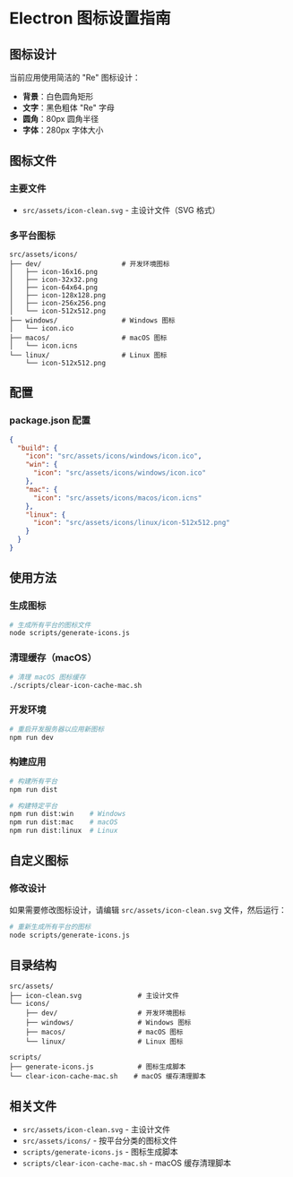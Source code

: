 # Electron 图标设置指南

## 图标设计

当前应用使用简洁的 "Re" 图标设计：
- **背景**：白色圆角矩形
- **文字**：黑色粗体 "Re" 字母
- **圆角**：80px 圆角半径
- **字体**：280px 字体大小

## 图标文件

### 主要文件
- `src/assets/icon-clean.svg` - 主设计文件（SVG 格式）

### 多平台图标
```
src/assets/icons/
├── dev/                    # 开发环境图标
│   ├── icon-16x16.png
│   ├── icon-32x32.png
│   ├── icon-64x64.png
│   ├── icon-128x128.png
│   ├── icon-256x256.png
│   └── icon-512x512.png
├── windows/                # Windows 图标
│   └── icon.ico
├── macos/                  # macOS 图标
│   └── icon.icns
└── linux/                  # Linux 图标
    └── icon-512x512.png
```

## 配置

### package.json 配置
```json
{
  "build": {
    "icon": "src/assets/icons/windows/icon.ico",
    "win": {
      "icon": "src/assets/icons/windows/icon.ico"
    },
    "mac": {
      "icon": "src/assets/icons/macos/icon.icns"
    },
    "linux": {
      "icon": "src/assets/icons/linux/icon-512x512.png"
    }
  }
}
```

## 使用方法

### 生成图标
```bash
# 生成所有平台的图标文件
node scripts/generate-icons.js
```

### 清理缓存（macOS）
```bash
# 清理 macOS 图标缓存
./scripts/clear-icon-cache-mac.sh
```

### 开发环境
```bash
# 重启开发服务器以应用新图标
npm run dev
```

### 构建应用
```bash
# 构建所有平台
npm run dist

# 构建特定平台
npm run dist:win    # Windows
npm run dist:mac    # macOS
npm run dist:linux  # Linux
```

## 自定义图标

### 修改设计
如果需要修改图标设计，请编辑 `src/assets/icon-clean.svg` 文件，然后运行：

```bash
# 重新生成所有平台的图标
node scripts/generate-icons.js
```

## 目录结构

```
src/assets/
├── icon-clean.svg              # 主设计文件
└── icons/
    ├── dev/                    # 开发环境图标
    ├── windows/                # Windows 图标
    ├── macos/                  # macOS 图标
    └── linux/                  # Linux 图标

scripts/
├── generate-icons.js           # 图标生成脚本
└── clear-icon-cache-mac.sh    # macOS 缓存清理脚本
```

## 相关文件

- `src/assets/icon-clean.svg` - 主设计文件
- `src/assets/icons/` - 按平台分类的图标文件
- `scripts/generate-icons.js` - 图标生成脚本
- `scripts/clear-icon-cache-mac.sh` - macOS 缓存清理脚本